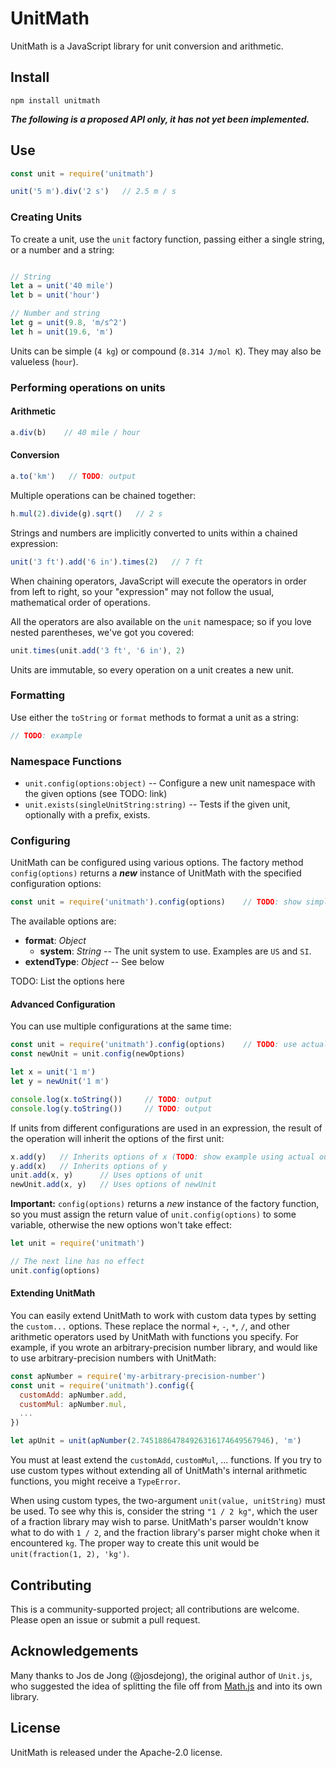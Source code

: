 # UnitMath
UnitMath is a JavaScript library for unit conversion and arithmetic. 

## Install

```
npm install unitmath
```

***The following is a proposed API only, it has not yet been implemented.***

## Use

```js
const unit = require('unitmath')

unit('5 m').div('2 s')   // 2.5 m / s
```

### Creating Units

To create a unit, use the `unit` factory function, passing either a single string, or a number and a string:

```js

// String
let a = unit('40 mile')
let b = unit('hour')

// Number and string
let g = unit(9.8, 'm/s^2')
let h = unit(19.6, 'm')
```

Units can be simple (`4 kg`) or compound (`8.314 J/mol K`). They may also be valueless (`hour`).

### Performing operations on units

#### Arithmetic

```js
a.div(b)    // 40 mile / hour
```

#### Conversion

```js
a.to('km')   // TODO: output
```

Multiple operations can be chained together:

```js
h.mul(2).divide(g).sqrt()   // 2 s
```

Strings and numbers are implicitly converted to units within a chained expression:

```js
unit('3 ft').add('6 in').times(2)   // 7 ft
```

When chaining operators, JavaScript will execute the operators in order from left to right, so your "expression" may not follow the usual, mathematical order of operations.

All the operators are also available on the `unit` namespace; so if you love nested parentheses, we've got you covered:

```js
unit.times(unit.add('3 ft', '6 in'), 2)
```

Units are immutable, so every operation on a unit creates a new unit.

### Formatting

Use either the `toString` or `format` methods to format a unit as a string:

```js
// TODO: example
```

### Namespace Functions

- `unit.config(options:object)` -- Configure a new unit namespace with the given options (see TODO: link)
- `unit.exists(singleUnitString:string)` -- Tests if the given unit, optionally with a prefix, exists.

### Configuring

UnitMath can be configured using various options. The factory method `config(options)` returns a ***new*** instance of UnitMath with the specified configuration options:

```js
const unit = require('unitmath').config(options)    // TODO: show simple example using actual options
```

The available options are:

- **format**: *Object*
  - **system**: *String* -- The unit system to use. Examples are `US` and `SI`.
- **extendType**: *Object* -- See below

TODO: List the options here

#### Advanced Configuration

You can use multiple configurations at the same time:

```js
const unit = require('unitmath').config(options)    // TODO: use actual options
const newUnit = unit.config(newOptions)

let x = unit('1 m')
let y = newUnit('1 m')

console.log(x.toString())     // TODO: output
console.log(y.toString())     // TODO: output
```

If units from different configurations are used in an expression, the result of the operation will inherit the options of the first unit:

```js
x.add(y)   // Inherits options of x (TODO: show example using actual output)
y.add(x)   // Inherits options of y
unit.add(x, y)      // Uses options of unit
newUnit.add(x, y)   // Uses options of newUnit
```

**Important:** `config(options)` returns a *new* instance of the factory function, so you must assign the return value of `unit.config(options)` to some variable, otherwise the new options won't take effect:

```js
let unit = require('unitmath')

// The next line has no effect
unit.config(options)
```

#### Extending UnitMath

You can easily extend UnitMath to work with custom data types by setting the `custom...` options. These replace the normal `+`, `-`, `*`, `/`, and other arithmetic operators used by UnitMath with functions you specify. For example, if you wrote an arbitrary-precision number library, and would like to use arbitrary-precision numbers with UnitMath:

```js
const apNumber = require('my-arbitrary-precision-number')
const unit = require('unitmath').config({
  customAdd: apNumber.add,
  customMul: apNumber.mul,
  ...
})

let apUnit = unit(apNumber(2.74518864784926316174649567946), 'm')
```

You must at least extend the `customAdd`, `customMul`, ... functions. If you try to use custom types without extending all of UnitMath's internal arithmetic functions, you might receive a `TypeError`. 

When using custom types, the two-argument `unit(value, unitString)` must be used. To see why this is, consider the string `"1 / 2 kg"`, which the user of a fraction library may wish to parse. UnitMath's parser wouldn't know what to do with `1 / 2`, and the fraction library's parser might choke when it encountered `kg`. The proper way to create this unit would be `unit(fraction(1, 2), 'kg')`.

## Contributing

This is a community-supported project; all contributions are welcome. Please open an issue or submit a pull request.

## Acknowledgements

Many thanks to Jos de Jong (@josdejong), the original author of `Unit.js`, who suggested the idea of splitting the file off from [Math.js](https://mathjs.org/) and into its own library.

## License

UnitMath is released under the Apache-2.0 license.